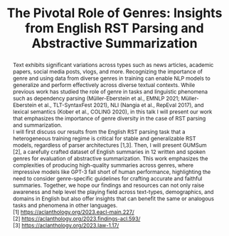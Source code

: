 ---
title: "The Pivotal Role of Genres: Insights from English RST Parsing and Abstractive Summarization "
abstract: Text exhibits significant variations across types such as news articles, academic papers, social media posts, vlogs, and more. Recognizing the importance of genre and using data from diverse genres in training can enable NLP models to generalize and perform effectively across diverse textual contexts. While previous work has studied the role of genre in tasks and linguistic phenomena such as dependency parsing (Müller-Eberstein et al., EMNLP 2021; Müller-Eberstein et al., TLT-SyntaxFest 2021), NLI (Nangia et al., RepEval 2017), and lexical semantics (Kober et al., COLING 2020), in this talk I will present our work that emphasizes the importance of genre diversity in the case of RST parsing and summarization.<br/>I will first discuss our results from the English RST parsing task that a heterogeneous training regime is critical for stable and generalizable RST models, regardless of parser architectures [1,3].  Then, I will present GUMSum [2], a carefully crafted dataset of English summaries in 12 written and spoken genres for evaluation of abstractive summarization. This work emphasizes the complexities of producing high-quality summaries across genres, where impressive models like GPT-3 fall short of human performance, highlighting the need to consider genre-specific guidelines for crafting accurate and faithful summaries. Together, we hope our findings and resources can not only raise awareness and help level the playing field across text-types, demographics, and domains in English but also offer insights that can benefit the same or analogous tasks and phenomena in other languages.<br/>[1] <a href="https://aclanthology.org/2023.eacl-main.227/">https://aclanthology.org/2023.eacl-main.227/</a><br/>[2] <a href="https://aclanthology.org/2023.findings-acl.593/">https://aclanthology.org/2023.findings-acl.593/</a><br/>[3] <a href="https://aclanthology.org/2023.law-1.17/">https://aclanthology.org/2023.law-1.17/</a>
speaker: Janet Liu<br/>
    PhD candidate, Georgetown University
bio: Yang Janet Liu (she/her/hers, go by Janet) is a PhD Candidate in Computational Linguistics in the Department of Linguistics at Georgetown University where she is advised by Amir Zeldes, PhD and works on computational and corpus-based approaches to discourse-level linguistic phenomena (e.g., discourse relations and relation signaling) and their applications such as summarization. Specifically, her research focuses on the generalizability of discourse understanding and parsing in Rhetorical Structure Theory (RST). She co-organized the <a href="https://sites.google.com/georgetown.edu/disrpt2021">2021</a> and <a href="https://sites.google.com/view/disrpt2023/">2023</a> DISRPT Shared Task on Discourse Segmentation, Connective and Relation Identification across Formalisms. She has been a reviewer for the main *ACL venues (ACL, EACL, NAACL, AACL), SIGDIAL, as well as the Dialogue and Discourse journal etc., and is an Area Chair of the Discourse and Pragmatics track at EMNLP 2023. Previously, she did internships at Spotify (2021, 2023) and Alexa AI at Amazon (2020).
website: https://janetlauyeung.github.io/ 
time: September 25, 2023; 10:00–11:00
location: Akademiestr. 7, room 218A (meeting room)
roomfinder: https://mainlp.github.io/contact/
img: assets/img/janet.png
imgalt: Portrait of Janet Liu
imgside: right
anchor: 2023-09-25-janet-liu
---